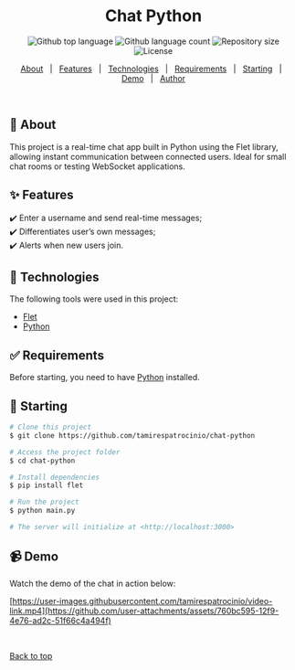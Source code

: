 
<h1 align="center">Chat Python</h1>

<p align="center">
  <img alt="Github top language" src="https://img.shields.io/github/languages/top/tamirespatrocinio/chat-python?color=56BEB8">

  <img alt="Github language count" src="https://img.shields.io/github/languages/count/tamirespatrocinio/chat-python?color=56BEB8">

  <img alt="Repository size" src="https://img.shields.io/github/repo-size/tamirespatrocinio/chat-python?color=56BEB8">

  <img alt="License" src="https://img.shields.io/github/license/tamirespatrocinio/chat-python?color=56BEB8">
</p>

<p align="center">
  <a href="#dart-about">About</a> &#xa0; | &#xa0; 
  <a href="#sparkles-features">Features</a> &#xa0; | &#xa0;
  <a href="#rocket-technologies">Technologies</a> &#xa0; | &#xa0;
  <a href="#white_check_mark-requirements">Requirements</a> &#xa0; | &#xa0;
  <a href="#checkered_flag-starting">Starting</a> &#xa0; | &#xa0;
  <a href="#video_camera-demo">Demo</a> &#xa0; | &#xa0;
  <a href="https://github.com/tamirespatrocinio" target="_blank">Author</a>
</p>

<br>

## :dart: About

This project is a real-time chat app built in Python using the Flet library, allowing instant communication between connected users. Ideal for small chat rooms or testing WebSocket applications.

## :sparkles: Features

:heavy_check_mark: Enter a username and send real-time messages;\
:heavy_check_mark: Differentiates user’s own messages;\
:heavy_check_mark: Alerts when new users join.

## :rocket: Technologies

The following tools were used in this project:

- [Flet](https://flet.dev/)
- [Python](https://www.python.org/)

## :white_check_mark: Requirements

Before starting, you need to have [Python](https://www.python.org/downloads/) installed.

## :checkered_flag: Starting

```bash
# Clone this project
$ git clone https://github.com/tamirespatrocinio/chat-python

# Access the project folder
$ cd chat-python

# Install dependencies
$ pip install flet

# Run the project
$ python main.py

# The server will initialize at <http://localhost:3000>
```

## :video_camera: Demo

Watch the demo of the chat in action below:

[https://user-images.githubusercontent.com/tamirespatrocinio/video-link.mp4](https://github.com/user-attachments/assets/760bc595-12f9-4e76-ad2c-51f66c4a494f)

&#xa0;

<a href="#top">Back to top</a>
